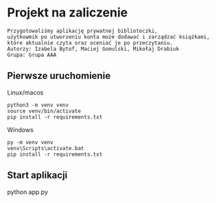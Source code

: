 # Projekt na zaliczenie

```
Przygotowaliśmy aplikację prywatnej biblioteczki,
użytkowmik po utworzeniu konta może dodawać i zarządzać książkami, które aktualnie czyta oraz oceniać je po przeczytaniu.
Autorzy: Izabela Bytof, Maciej Gomulski, Mikołaj Drabiuk
Grupa: Grupa AAA
```

## Pierwsze uruchomienie

Linux/macos

```
python3 -m venv venv
source venv/bin/activate
pip install -r requirements.txt
```

Windows

```
py -m venv venv
venv\Scripts\activate.bat
pip install -r requirements.txt
```

## Start aplikacji

python app.py
